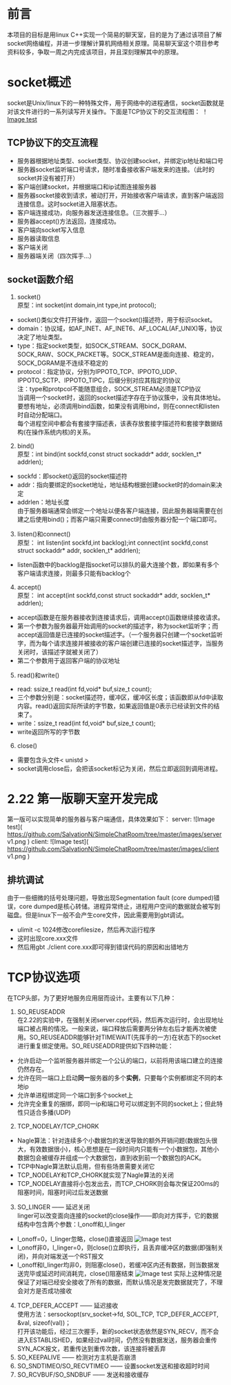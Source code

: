 # 前言
本项目的目标是用linux C++实现一个简易的聊天室，目的是为了通过该项目了解socket网络编程，并进一步理解计算机网络相关原理。简易聊天室这个项目参考资料较多，争取一周之内完成该项目，并且深刻理解其中的原理。

# socket概述
socket是Unix/linux下的一种特殊文件，用于网络中的进程通信，socket函数就是对该文件进行的一系列读写开关操作。下面是TCP协议下的交互流程图：
！[Image test](https://github.com/SalvationN/SimpleChatRoom/images/socket交互.png)
## TCP协议下的交互流程
- 服务器根据地址类型、socket类型、协议创建socket，并绑定ip地址和端口号
- 服务器socket监听端口号请求，随时准备接收客户端发来的连接。（此时的socket并没有被打开）
- 客户端创建socket，并根据端口和ip试图连接服务器
- 服务器socket接收到请求，被动打开，开始接收客户端请求，直到客户端返回连接信息。这时socket进入阻塞状态。
- 客户端连接成功，向服务器发送连接信息。（三次握手...）
- 服务器accept()方法返回，连接成功。
- 客户端向socket写入信息
- 服务器读取信息
- 客户端关闭
- 服务器端关闭（四次挥手...）  

## socket函数介绍
1. socket()  
原型：int socket(int domain,int type,int protocol);  
- socket()类似文件打开操作，返回一个socket()描述符，用于标识socket。
- domain：协议域，如AF_INET、AF_INET6、AF_LOCAL(AF_UNIX)等，协议决定了地址类型。
- type：指定socket类型，如SOCK_STREAM、SOCK_DGRAM、SOCK_RAW、SOCK_PACKET等。SOCK_STREAM是面向连接、稳定的，SOCK_DGRAM是不连续不稳定的
- protocol：指定协议，分别为IPPOTO_TCP、IPPOTO_UDP、IPPOTO_SCTP、IPPOTO_TIPC，后缀分别对应其指定的协议  
注：type和protpcol不能随意组合，SOCK_STREAM必须是TCP协议  
当调用一个socket时，返回的socket描述字存在于协议簇中，没有具体地址。要想有地址，必须调用bind函数，如果没有调用bind，则在connect和listen时自动分配端口。  
每个进程空间中都会有套接字描述表，该表存放套接字描述符和套接字数据结构(在操作系统内核)的关系。
2. bind()  
原型：int bind(int sockfd,const struct sockaddr* addr, socklen_t* addrlen);  
- sockfd：即socket()返回的socket描述符
- addr：指向要绑定的socket地址，地址结构根据创建socket时的domain来决定
- addrlen：地址长度  
由于服务器端通常会绑定一个地址以便各客户端连接，因此服务器端需要在创建之后使用bind()；而客户端只需要connect时由服务器分配一个端口即可。  
3. listen()和connect()  
原型： int listen(int sockfd,int backlog);int connect(int sockfd,const struct sockaddr* addr, socklen_t* addrlen);  
- listen函数中的backlog是指socket可以排队的最大连接个数，即如果有多个客户端请求连接，则最多只能有backlog个
4. accept()  
原型： int accept(int sockfd,const struct sockaddr* addr, socklen_t* addrlen);  
- accept函数是在服务器接收到连接请求后，调用accept()函数继续接收请求。
- 第一个参数为服务器最开始调用的socket的描述字，称为socket监听字；而accept返回值是已连接的socket描述字。（一个服务器只创建一个socket监听字，而为每个请求连接并被接收的客户端创建已连接的socket描述字，当服务关闭时，该描述字就被关闭了）
- 第二个参数用于返回客户端的协议地址
5. read()和write()  
- read: ssize_t read(int fd,void* buf,size_t count);
- 三个参数分别是：socket描述符，缓冲区，缓冲区长度；该函数即从fd中读取内容。read()返回实际所读的字节数，如果返回值是0表示已经读到文件的结束了。
- write：ssize_t read(int fd,void* buf,size_t count);
- write返回所写的字节数
6. close()  
- 需要包含头文件< unistd >
- socket调用close后，会把该socket标记为关闭，然后立即返回到调用进程。

# 2.22 第一版聊天室开发完成
第一版可以实现简单的服务器与客户端通信，具体效果如下：
server:
![Image test]( https://github.com/SalvationN/SimpleChatRoom/tree/master/images/server v1.png )
client:
![Image test]( https://github.com/SalvationN/SimpleChatRoom/tree/master/images/client v1.png )
## 排坑调试
由于一些细微的括号处理问题，导致出现Segmentation fault (core dumped)错误，core dumped是核心转储。进程异常终止，进程用户空间的数据就会被写到磁盘。但是linux下一般不会产生core文件，因此需要用到gbt调试。  
- ulimit -c 1024修改corefilesize，然后再次运行程序
- 这时出现core.xxx文件
- 然后用gbt ./client core.xxx即可得到错误代码的原因和出错地方

# TCP协议选项
在TCP头部，为了更好地服务应用层而设计。主要有以下几种：
1. SO_REUSEADDR  
在2.22的实验中，在强制关闭server.cpp代码，然后再次运行时，会出现地址端口被占用的情况。一般来说，端口释放后需要两分钟左右后才能再次被使用。SO_REUSEADDR能够针对TIMEWAIT(先挥手的一方)在状态下的socket进行重复绑定使用。SO_REUSEADDR提供如下四种功能：
- 允许启动一个监听服务器并绑定一个公认的端口，以前将用该端口建立的连接仍然存在。
- 允许在同一端口上启动**同一**服务器的多个**实例**，只要每个实例都绑定不同的本地ip
- 允许单进程绑定同一个端口到多个socket上
- 允许完全重复的捆绑，即同一ip和端口号可以绑定到不同的socket上；但此特性只适合多播(UDP)
2. TCP_NODELAY/TCP_CHORK
- Nagle算法：针对连续多个小数据包的发送导致的额外开销问题(数据包头很大，有效数据很小)，核心思想是在一段时间内只能有一个小数据包，其他小数据包会被缓存并组成一个大数据包，直到收到前一个数据包的ACK。
- TCP中Nagle算法默认启用，但有些场景需要关闭它
- TCP_NODELAY和TCP_CHORK就实现了Nagle算法的关闭
- TCP_NODELAY直接将小包发出去，而TCP_CHORK则会每次保证200ms的阻塞时间，阻塞时间过后发送数据
3. SO_LINGER —— 延迟关闭   
linger可以改变面向连接的socket的close操作——即向对方挥手，它的数据结构中包含两个参数：l_onoff和,l_linger
- l_onoff=0，l_linger忽略，close()直接返回
![Image test]( https://github.com/SalvationN/SimpleChatRoom/tree/master/images/close-return-1.png )
- l_onoff非0，l_linger=0，则close()立即执行，且丢弃缓冲区的数据(即强制关闭)，并向对端发送一个RST报文
- l_onoff和l_linger均非0，则阻塞close()，若缓冲区内还有数据，则当数据发送完毕或延迟时间消耗完，close()阻塞结束
![Image test]( https://github.com/SalvationN/SimpleChatRoom/tree/master/images/close-return-2.png )
实际上这种情况是保证了对端已经安全接收了所有的数据，而默认情况是发完数据就完了，不理会对方是否成功接收
4. TCP_DEFER_ACCEPT —— 延迟接收  
使用方法：sersockopt(srv_socket->fd, SOL_TCP, TCP_DEFER_ACCEPT, &val, sizeof(val))；  
打开该功能后，经过三次握手，新的socket状态依然是SYN_RECV，而不会进入ESTABLISHED，如果经过val时间，仍然没有数据发送，服务器会重传SYN_ACK报文，若重传达到重传次数，该连接将被丢弃
5. SO_KEEPALIVE —— 检测对方主机是否崩溃  
6. SO_SNDTIMEO/SO_RECVTIMEO —— 设置socket发送和接收超时时间
7. SO_RCVBUF/SO_SNDBUF —— 发送和接收缓存  

